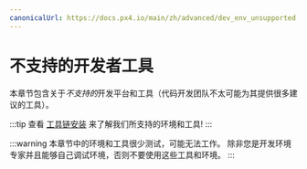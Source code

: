 ```yaml
---
canonicalUrl: https://docs.px4.io/main/zh/advanced/dev_env_unsupported
---
```


# 不支持的开发者工具

本章节包含关于*不支持的*开发平台和工具（代码开发团队不太可能为其提供很多建议的工具）。

:::tip
查看 [工具链安装](../dev_setup/dev_env.md) 来了解我们所支持的环境和工具!
:::

:::warning
本章节中的环境和工具很少测试，可能无法工作。 除非您是开发环境专家并且能够自己调试环境，否则不要使用这些工具和环境。
:::
